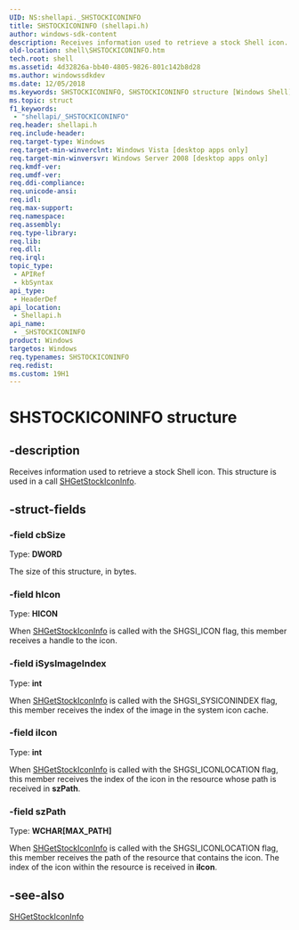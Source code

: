 ```yaml
---
UID: NS:shellapi._SHSTOCKICONINFO
title: SHSTOCKICONINFO (shellapi.h)
author: windows-sdk-content
description: Receives information used to retrieve a stock Shell icon. This structure is used in a call SHGetStockIconInfo.
old-location: shell\SHSTOCKICONINFO.htm
tech.root: shell
ms.assetid: 4d32826a-bb40-4805-9826-801c142b8d28
ms.author: windowssdkdev
ms.date: 12/05/2018
ms.keywords: SHSTOCKICONINFO, SHSTOCKICONINFO structure [Windows Shell], _SHSTOCKICONINFO, _SHSTOCKICONINFO structure [Windows Shell], _shell_SHSTOCKICONINFO, shell.SHSTOCKICONINFO, shellapi/SHSTOCKICONINFO
ms.topic: struct
f1_keywords: 
 - "shellapi/_SHSTOCKICONINFO"
req.header: shellapi.h
req.include-header: 
req.target-type: Windows
req.target-min-winverclnt: Windows Vista [desktop apps only]
req.target-min-winversvr: Windows Server 2008 [desktop apps only]
req.kmdf-ver: 
req.umdf-ver: 
req.ddi-compliance: 
req.unicode-ansi: 
req.idl: 
req.max-support: 
req.namespace: 
req.assembly: 
req.type-library: 
req.lib: 
req.dll: 
req.irql: 
topic_type:
 - APIRef
 - kbSyntax
api_type:
 - HeaderDef
api_location:
 - Shellapi.h
api_name:
 - _SHSTOCKICONINFO
product: Windows
targetos: Windows
req.typenames: SHSTOCKICONINFO
req.redist: 
ms.custom: 19H1
---
```


# SHSTOCKICONINFO structure


## -description


Receives information used to retrieve a stock Shell icon. This structure is used in a call <a href="https://docs.microsoft.com/windows/desktop/api/shellapi/nf-shellapi-shgetstockiconinfo">SHGetStockIconInfo</a>.


## -struct-fields




### -field cbSize

Type: <b>DWORD</b>

The size of this structure, in bytes.


### -field hIcon

Type: <b>HICON</b>

When <a href="https://docs.microsoft.com/windows/desktop/api/shellapi/nf-shellapi-shgetstockiconinfo">SHGetStockIconInfo</a> is called with the SHGSI_ICON flag, this member receives a handle to the icon.


### -field iSysImageIndex

Type: <b>int</b>

When <a href="https://docs.microsoft.com/windows/desktop/api/shellapi/nf-shellapi-shgetstockiconinfo">SHGetStockIconInfo</a> is called with the SHGSI_SYSICONINDEX flag, this member receives the index of the image in the system icon cache.


### -field iIcon

Type: <b>int</b>

When <a href="https://docs.microsoft.com/windows/desktop/api/shellapi/nf-shellapi-shgetstockiconinfo">SHGetStockIconInfo</a> is called with the SHGSI_ICONLOCATION flag, this member receives the index of the icon in the resource whose path is received in <b>szPath</b>.


### -field szPath

Type: <b>WCHAR[MAX_PATH]</b>

When <a href="https://docs.microsoft.com/windows/desktop/api/shellapi/nf-shellapi-shgetstockiconinfo">SHGetStockIconInfo</a> is called with the SHGSI_ICONLOCATION flag, this member receives the path of the resource that contains the icon. The index of the icon within the resource is received in <b>iIcon</b>.


## -see-also




<a href="https://docs.microsoft.com/windows/desktop/api/shellapi/nf-shellapi-shgetstockiconinfo">SHGetStockIconInfo</a>
 

 

